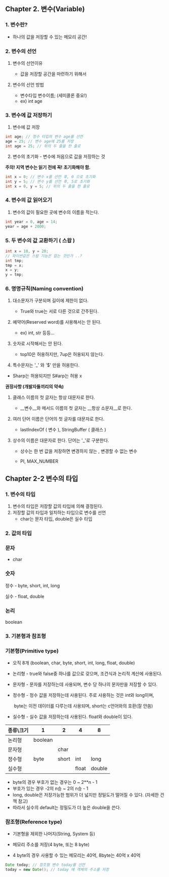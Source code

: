 ## Chapter 2. 변수(Variable)

### 1. 변수란?

- 하나의 값을 저장할 수 있는 메모리 공간!



### 2. 변수의 선언

1. 변수의 선언이유

   - 값을 저장할 공간을 마련하기 위해서

2. 변수의 선언 방법

   - 변수타입 변수이름;  (세미콜론 중요!)
   - ex) int age


### 3. 변수에 값 저장하기

1. 변수에 값 저장 

```java
int age; // 정수 타입의 변수 age를 선언
age = 25; // 변수 age에 25를 저장
int age = 25; // 위의 두 줄을 한 줄로
```

2. 변수의 초기화 - 변수에 처음으로 값을 저장하는 것

__주의! 지역 변수는 읽기 전에 꼭! 초기화해야 함.__

```java
int x = 0; // 변수 x를 선언 후, 0 으로 초기화
int y = 5; // 변수 y를 선언 후, 5로 초기화
int x = 0, y = 5; // 위의 두 줄을 한 줄로
```



### 4. 변수의 값 읽어오기

1. 변수의 값이 필요한 곳에 변수의 이름을 적는다.

```java
int year = 0, age = 14;
year = age + 2000;
```



### 5. 두 변수의 값 교환하기 ( 스왑 )

```java
int x = 10, y = 20;
// 파이썬같은 스왑 기능은 없는 것인가 ..?
int tmp;
tmp = x;
x = y;
y = tmp;
```



### 6. 명명규칙(Naming convention)

1. 대소문자가 구분되며 길이에 제한이 없다.
   - True와 true는 서로 다른 것으로 간주된다.
2. 예약어(Reserved word)를 사용해서는 안 된다.
   - ex) int, str 등등...

3. 숫자로 시작해서는 안 된다.
   - top10은 허용하지만, 7up은 허용되지 않는다.
4.  특수문자는 '_' 와 '$' 만을 허용한다.
   - Sharp는 허용되지만 S#arp는 허용 x

__권장사항 (개발자들끼리의 약속)__

1. 클래스 이름의 첫 글자는 항상 대문자로 한다.
   - __변수__와 메서드 이름의 첫 글자는 __항상 소문자__로 한다.

2. 여러 단어 이름은 단어의 첫 글자를 대문자로 한다.
   - lastIndexOf ( 변수 ), StringBuffer ( 클래스 )

3. 상수의 이름은 대문자로 한다. 단어는 '_'로 구분한다.

   - 상수는 한 번 값을 저장하면 변경하지 않는 , 변경할 수 없는 변수

   - PI, MAX_NUMBER



## Chapter 2-2 변수의 타입

### 1. 변수의 타입

1. 변수의 타입은 저장할 값의 타입에 의해 결정된다.
2. 저장할 값의 타입과 일치하는 타입으로 변수를 선언
   - char는 문자 타입, double은 실수 타입



### 2. 값의 타입

### 문자

- char



### 숫자

정수 - byte, short, int, long

실수 - float, double



### 논리

boolean



### 3. 기본형과 참조형

### 기본형(Primitive type)

- 오직 8개 (boolean, char, byte, short, int, long, float, double)

- 논리형 - true와 false중 하나를 값으로 갖으며, 조건식과 논리적 계산에 사용된다.

- 문자형 - 문자를 저장하는데 사용되며, 변수 당 하나의 문자만을 저장할 수 있다.

- 정수형 - 정수 값을 저장하는데 사용된다. 주로 사용하는 것은 int와 long이며,

  ​               byte는 이전 데이터를 다루는데 사용되며, short는 c언어와의 호환(잘 안씀)

- 실수형 - 실수 값을 저장하는데 사용된다. float와 double이 있다.



| 종류\크기 | 1       | 2     | 4     | 8      |
| --------- | ------- | ----- | ----- | ------ |
| 논리형    | boolean |       |       |        |
| 문자형    |         | char  |       |        |
| 정수형    | byte    | short | int   | long   |
| 실수형    |         |       | float | double |

- byte의 경우 부호가 없는 경우는 0 ~ 2**n - 1
- 부호가 있는 경우 -2의 n승 ~ 2의 n승 - 1 
- long, double은 저장가능한 범위가 더 넓지만 정밀도가 떨어질 수 있다. (자세한 건 책 참고)
- 따라서 실수의 default는 정밀도가 더 높은 double을 쓴다.

### 참조형(Reference type)

- 기본형을 제외한 나머지(String, System 등)
- 메모리 주소를 저장(4 byte, 또는 8 byte)

- 4 byte의 경우 사용할 수 있는 메모리는 40억, 8byte는 40억 x 40억

```java
Date today; // 참조형 변수 today를 선언
today = new Date(); // today 에 객체의 주소를 저장
```

